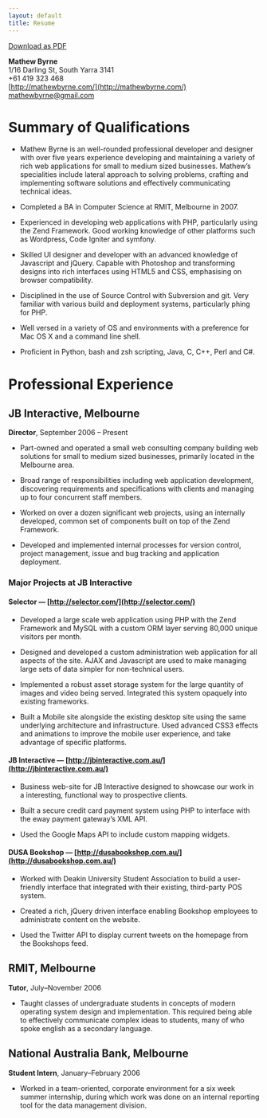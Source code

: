 ```yaml
---
layout: default
title: Resume
---
```


[Download as PDF](/files/resume.pdf)

**Mathew Byrne**  
1/16 Darling St, South Yarra 3141  
+61 419 323 468  
[http://mathewbyrne.com/](http://mathewbyrne.com/)  
[mathewbyrne@gmail.com](mailto:mathewbyrne@gmail.com)  

# Summary of Qualifications

- Mathew Byrne is an well-rounded professional developer and designer with over five years experience developing and maintaining a variety of rich web applications for small to medium sized businesses. Mathew’s specialities include lateral approach to solving problems, crafting and implementing software solutions and effectively communicating technical ideas.

- Completed a BA in Computer Science at RMIT, Melbourne in 2007.

- Experienced in developing web applications with PHP, particularly using the Zend Framework.  Good working knowledge of other platforms such as Wordpress, Code Igniter and symfony.

- Skilled UI designer and developer with an advanced knowledge of Javascript and jQuery.  Capable with Photoshop and transforming designs into rich interfaces using HTML5 and CSS, emphasising on browser compatibility.

- Disciplined in the use of Source Control with Subversion and git.  Very familiar with various build and deployment systems, particularly phing for PHP.

- Well versed in a variety of OS and environments with a preference for Mac OS X and a command line shell.

- Proficient in Python, bash and zsh scripting, Java, C, C++, Perl and C#.

# Professional Experience

## JB Interactive, Melbourne

**Director**, September 2006 – Present

- Part-owned and operated a small web consulting company building web solutions for small to medium sized businesses, primarily located in the Melbourne area.

- Broad range of responsibilities including web application development, discovering requirements and specifications with clients and managing up to four concurrent staff members.

- Worked on over a dozen significant web projects, using an internally developed, common set of components built on top of the Zend Framework.

- Developed and implemented internal processes for version control, project management, issue and bug tracking and application deployment.

### Major Projects at JB Interactive

#### Selector — [http://selector.com/](http://selector.com/)

- Developed a large scale web application using PHP with the Zend Framework and MySQL with a custom ORM layer serving 80,000 unique visitors per month.

- Designed and developed a custom administration web application for all aspects of the site. AJAX and Javascript are used to make managing large sets of data simpler for non-technical users.

- Implemented a robust asset storage system for the large quantity of images and video being served. Integrated this system opaquely into existing frameworks.

- Built a Mobile site alongside the existing desktop site using the same underlying architecture and infrastructure. Used advanced CSS3 effects and animations to improve the mobile user experience, and take advantage of specific platforms.

#### JB Interactive — [http://jbinteractive.com.au/](http://jbinteractive.com.au/)

- Business web-site for JB Interactive designed to showcase our work in a interesting, functional way to prospective clients.

- Built a secure credit card payment system using PHP to interface with the eway payment gateway’s XML API.
- Used the Google Maps API to include custom mapping widgets.

#### DUSA Bookshop — [http://dusabookshop.com.au/](http://dusabookshop.com.au/)

- Worked with Deakin University Student Association to build a user-friendly interface that integrated with their existing, third-party POS system.

- Created a rich, jQuery driven interface enabling Bookshop employees to administrate content on the website.

- Used the Twitter API to display current tweets on the homepage from the Bookshops feed.

## RMIT, Melbourne

**Tutor**, July–November 2006

- Taught classes of undergraduate students in concepts of modern operating system design and implementation.  This required being able to effectively communicate complex ideas to students, many of who spoke english as a secondary language.

## National Australia Bank, Melbourne

**Student Intern**, January–February 2006

- Worked in a team-oriented, corporate environment for a six week summer internship, during which work was done on an internal reporting tool for the data management division.
